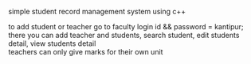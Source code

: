 simple student record management system using c++

to add student or teacher go to faculty login id && password = kantipur;
<br>
there you can add teacher and students, search student, edit students detail, view students detail
<br>
teachers can only give marks for their own unit

